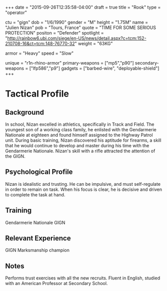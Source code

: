 +++
date = "2015-09-26T12:35:58-04:00"
draft = true
title = "Rook"
type = "operator"

ctu = "gign"
dob = "1/6/1990"
gender = "M"
height = "1.75M"
name = "Julien Nizan"
pob = "Tours, France"
quote = "TIME FOR SOME SERIOUS PROTECTION"
positon = "Defender"
spotlight = "http://rainbow6.ubi.com/siege/en-US/news/detail.aspx?c=tcm:152-210708-16&ct=tcm:148-76770-32"
weight = "63KG"

armor = "Heavy"
speed = "Slow"

unique = "r1n-rhino-armor"
primary-weapons = ["mp5","p90"]
secondary-weapons = ["lfp586","p9"]
gadgets = ["barbed-wire", "deployable-shield"]
+++

# Tactical Profile

## Background

In school, Nizan excelled in athletics, specifically in Track and Field. The youngest son of a working class family, he enlisted with the Gendarmerie Nationale at eighteen and found himself assigned to the Highway Patrol unit. During basic training, Nizan discovered his aptitude for firearms, a skill that he would continue to develop and master during his time with the Gendarmerie Nationale. Nizan's skill with a rifle attracted the attention of the GIGN.

## Psychological Profile

Nizan is idealistic and trusting. He can be impulsive, and must self-regulate in order to remain on task. When his focus is clear, he is decisive and driven to complete the task at hand.

## Training

Gendarmerie Nationale
GIGN

## Relevant Experience

GIGN Marksmanship champion

## Notes

Performs trust exercises with all the new recruits.
Fluent in English, studied with an American Professor at Secondary School.
